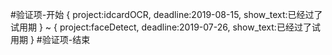 #验证项-开始
{
project:idcardOCR,
deadline:2019-08-15,
show_text:已经过了试用期
}
~
{
project:faceDetect,
deadline:2019-07-26,
show_text:已经过了试用期
}
#验证项-结束
